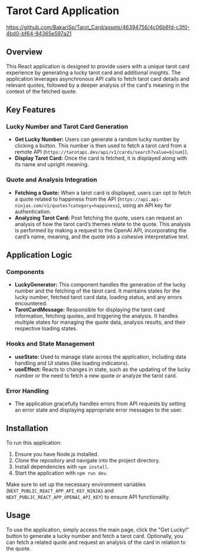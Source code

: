 # Tarot Card Application

https://github.com/BakariSp/Tarot_Card/assets/46394756/4c06b6fd-c3f0-4bd0-bf64-84365e597a21


## Overview

This React application is designed to provide users with a unique tarot card experience by generating a lucky tarot card and additional insights. The application leverages asynchronous API calls to fetch tarot card details and relevant quotes, followed by a deeper analysis of the card's meaning in the context of the fetched quote.

## Key Features

### Lucky Number and Tarot Card Generation

- **Get Lucky Number:** Users can generate a random lucky number by clicking a button. This number is then used to fetch a tarot card from a remote API (`https://tarotapi.dev/api/v1/cards/search?value=${num}`).
- **Display Tarot Card:** Once the card is fetched, it is displayed along with its name and upright meaning.

### Quote and Analysis Integration

- **Fetching a Quote:** When a tarot card is displayed, users can opt to fetch a quote related to happiness from the API (`https://api.api-ninjas.com/v1/quotes?category=happiness`), using an API key for authentication.
- **Analyzing Tarot Card:** Post fetching the quote, users can request an analysis of how the tarot card’s themes relate to the quote. This analysis is performed by making a request to the OpenAI API, incorporating the card’s name, meaning, and the quote into a cohesive interpretative text.

## Application Logic

### Components

- **LuckyGenerator:** This component handles the generation of the lucky number and the fetching of the tarot card. It maintains states for the lucky number, fetched tarot card data, loading status, and any errors encountered.
- **TarotCardMessage:** Responsible for displaying the tarot card information, fetching quotes, and triggering the analysis. It handles multiple states for managing the quote data, analysis results, and their respective loading states.

### Hooks and State Management

- **useState:** Used to manage state across the application, including data handling and UI states (like loading indicators).
- **useEffect:** Reacts to changes in state, such as the updating of the lucky number or the need to fetch a new quote or analyze the tarot card.

### Error Handling

- The application gracefully handles errors from API requests by setting an error state and displaying appropriate error messages to the user.

## Installation

To run this application:

1. Ensure you have Node.js installed.
2. Clone the repository and navigate into the project directory.
3. Install dependencies with `npm install`.
4. Start the application with `npm run dev`.

Make sure to set up the necessary environment variables (`NEXT_PUBLIC_REACT_APP_API_KEY_NINJAS` and `NEXT_PUBLIC_REACT_APP_OPENAI_API_KEY`) to ensure API functionality.

## Usage

To use the application, simply access the main page, click the "Get Lucky!" button to generate a lucky number and fetch a tarot card. Optionally, you can fetch a related quote and request an analysis of the card in relation to the quote.
